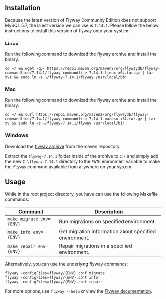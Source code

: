 ## Installation
Because the latest version of Flyway Community Edition does not support MySQL 5.7, the latest version we can use is `7.14.1`. Please follow the below instructions to install this version of flyway onto your system.

### Linux
Run the following command to download the flyway archive and install the binary:
```
cd ~/ && wget -qO- https://repo1.maven.org/maven2/org/flywaydb/flyway-commandline/7.14.1/flyway-commandline-7.14.1-linux-x64.tar.gz | tar xvz && sudo ln -s ~/flyway-7.14.1/flyway /usr/local/bin
```

### Mac
Run the following command to download the flyway archive and install the binary:
```
cd ~/ && curl https://repo1.maven.org/maven2/org/flywaydb/flyway-commandline/7.14.1/flyway-commandline-7.14.1-macosx-x64.tar.gz | tar xv && sudo ln -s ~/flyway-7.14.1/flyway /usr/local/bin
```

### Windows
Download the [flyway archive](https://repo1.maven.org/maven2/org/flywaydb/flyway-commandline/7.14.1/flyway-commandline-7.14.1-windows-x64.zip) from the maven repository.

Extract the `flyway-7.14.1` folder inside of the archive to `C:\` and simply add the new `C:\flyway-7.14.1` directory to the `PATH` enironment variable to make the `flyway` command available from anywhere on your system.

## Usage
While in the root project directory, you have can use the following Makefile commands:

Command | Description
--- | ---
`make migrate env={ENV}` | Run migrations on specified environment.
`make info env={ENV}` | Get migration information about specified environment.
`make repair env={ENV}` | Repair migrations in a specified environment.

Alternatively, you can use the underlying flyway commands:
```
flyway -configFiles=flyway/{ENV}.conf migrate
flyway -configFiles=flyway/{ENV}.conf info
flyway -configFiles=flyway/{ENV}.conf repair
```

For more options, use `flyway --help` or view the [Flyway documentation](https://flywaydb.org/documentation/command/migrate).